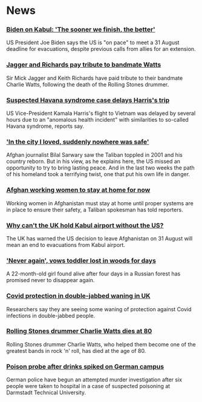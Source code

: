# News
### [Biden on Kabul: 'The sooner we finish, the better'](https://www.bbc.com/news/world-asia-58321849)
US President Joe Biden says the US is "on pace" to meet a 31 August deadline for evacuations, despite previous calls from allies for an extension.
### [Jagger and Richards pay tribute to bandmate Watts](https://www.bbc.com/news/entertainment-arts-58325271)
Sir Mick Jagger and Keith Richards have paid tribute to their bandmate Charlie Watts, following the death of the Rolling Stones drummer.
### [Suspected Havana syndrome case delays Harris's trip](https://www.bbc.com/news/world-us-canada-58322593)
US Vice-President Kamala Harris's flight to Vietnam was delayed by several hours due to an "anomalous health incident" with similarities to so-called Havana syndrome, reports say.
### ['In the city I loved, suddenly nowhere was safe'](https://www.bbc.com/news/world-south-asia-58071592)
Afghan journalist Bilal Sarwary saw the Taliban toppled in 2001 and his country reborn. But in his view, as he explains here, the US missed an opportunity to try to bring lasting peace. And in the last two weeks the path of his homeland took a terrifying twist, one that put his own life in danger.
### [Afghan working women to stay at home for now](https://www.bbc.com/news/world-asia-58315413)
Working women in Afghanistan must stay at home until proper systems are in place to ensure their safety, a Taliban spokesman has told reporters.
### [Why can't the UK hold Kabul airport without the US?](https://www.bbc.com/news/world-58305185)
The UK has warned the US decision to leave Afghanistan on 31 August will mean an end to evacuations from Kabul airport.
### ['Never again', vows toddler lost in woods for days](https://www.bbc.com/news/world-europe-58315926)
A 22-month-old girl found alive after four days in a Russian forest has promised never to disappear again.
### [Covid protection in double-jabbed waning in UK](https://www.bbc.com/news/health-58322882)
Researchers say they are seeing some waning of protection against Covid infections in double-jabbed people. 
### [Rolling Stones drummer Charlie Watts dies at 80](https://www.bbc.com/news/entertainment-arts-58316842)
Rolling Stones drummer Charlie Watts, who helped them become one of the greatest bands in rock 'n' roll, has died at the age of 80.
### [Poison probe after drinks spiked on German campus](https://www.bbc.com/news/world-europe-58315927)
German police have begun an attempted murder investigation after six people were taken to hospital in a case of suspected poisoning at Darmstadt Technical University.
